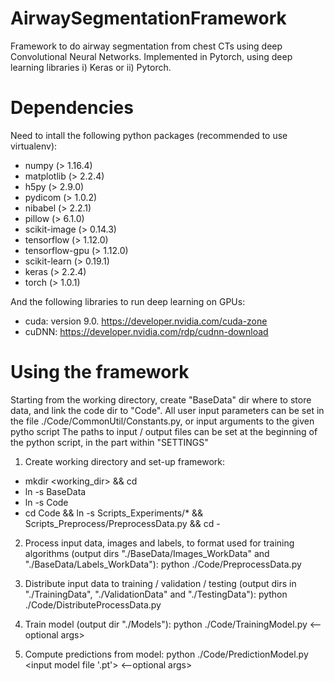 # AirwaySegmentationFramework
Framework to do airway segmentation from chest CTs using deep Convolutional Neural Networks.
Implemented in Pytorch, using deep learning libraries i) Keras or ii) Pytorch.

# Dependencies
Need to intall the following python packages (recommended to use virtualenv):
- numpy (> 1.16.4)
- matplotlib (> 2.2.4)
- h5py (> 2.9.0)
- pydicom (> 1.0.2)
- nibabel (> 2.2.1)
- pillow (> 6.1.0)
- scikit-image (> 0.14.3)
- tensorflow (> 1.12.0)
- tensorflow-gpu (> 1.12.0)
- scikit-learn (> 0.19.1)
- keras (> 2.2.4)
- torch (> 1.0.1)

And the following libraries to run deep learning on GPUs:
- cuda: version 9.0. https://developer.nvidia.com/cuda-zone
- cuDNN: https://developer.nvidia.com/rdp/cudnn-download

# Using the framework
Starting from the working directory, create "BaseData" dir where to store data, and link the code dir to "Code".
All user input parameters can be set in the file ./Code/CommonUtil/Constants.py, or input arguments to the given pytho script
The paths to input / output files can be set at the beginning of the python script, in the part within "SETTINGS"

1) Create working directory and set-up framework:
- mkdir <working_dir> && cd <working dir>
- ln -s <directory where your data is> BaseData
- ln -s <directory where you store this framework> Code
- cd Code && ln -s Scripts_Experiments/* && Scripts_Preprocess/PreprocessData.py && cd -

2) Process input data, images and labels, to format used for training algorithms (output dirs "./BaseData/Images_WorkData" and "./BaseData/Labels_WorkData"):
python ./Code/PreprocessData.py

3) Distribute input data to training / validation / testing (output dirs in "./TrainingData", "./ValidationData" and "./TestingData"):
python ./Code/DistributeProcessData.py

4) Train model (output dir "./Models"):
python ./Code/TrainingModel.py <--optional args>

5) Compute predictions from model:
python ./Code/PredictionModel.py <input model file '.pt'> <output dir> <--optional args>

